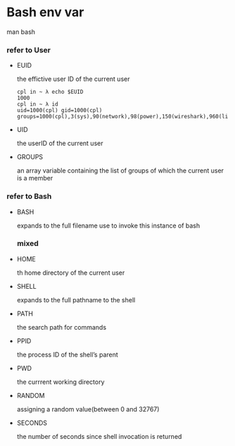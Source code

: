 # Bash env var

man bash

### refer to User

- EUID

  the effictive user ID of the current user

  ```
  cpl in ~ λ echo $EUID
  1000
  cpl in ~ λ id 
  uid=1000(cpl) gid=1000(cpl) groups=1000(cpl),3(sys),90(network),98(power),150(wireshark),960(libvirt),963(docker),991(lp),998(wheel)
  ```

- UID

  the userID of the current user

- GROUPS

  an array variable containing the list of groups of which the current user is a member

### refer to Bash

- BASH

  expands to the full filename use to invoke this instance of bash

  ### mixed

- HOME

  th home directory of the current user

- SHELL

  expands to the full pathname to the shell

- PATH

  the search path for commands

- PPID

  the process ID of the shell’s parent

- PWD

  the currrent working directory

- RANDOM

  assigning a random value(between 0 and 32767)

- SECONDS

  the number of seconds since shell invocation is returned

  

